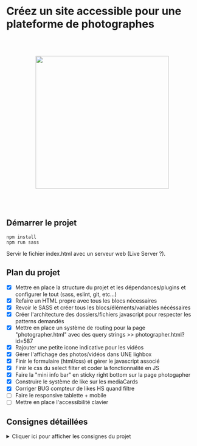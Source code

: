 # Créez un site accessible pour une plateforme de photographes

<br /><br />

<p align="center">
  <img width="350" src="https://github.com/laticauda-64/ybdlassablere_06_10112021/blob/main/public/assets/images/logo.png">
</p>
<br /><br />

## Démarrer le projet

```
npm install
npm run sass
```

Servir le fichier index.html avec un serveur web (Live Server ?).

## Plan du projet

-   [x] Mettre en place la structure du projet et les dépendances/plugins et configurer le tout (sass, eslint, git, etc...)
-   [x] Refaire un HTML propre avec tous les blocs nécessaires
-   [x] Revoir le SASS et créer tous les blocs/éléments/variables nécéssaires
-   [x] Créer l'architecture des dossiers/fichiers javascript pour respecter les patterns demandés
-   [x] Mettre en place un système de routing pour la page "photographer.html" avec des query strings >> photographer.html?id=587
-   [x] Rajouter une petite icone indicative pour les vidéos
-   [x] Gérer l'affichage des photos/vidéos dans UNE lighbox
-   [x] Finir le formulaire (html/css) et gérer le javascript associé
-   [x] Finir le css du select filter et coder la fonctionnalité en JS
-   [x] Faire la "mini info bar" en sticky right bottom sur la page photogapher
-   [x] Construire le système de like sur les mediaCards
-   [x] Corriger BUG compteur de likes HS quand filtre
-   [ ] Faire le responsive tablette + mobile
-   [ ] Mettre en place l'accessibilité clavier

## Consignes détaillées

<details>
<summary>Cliquer ici pour afficher les consignes du projet</summary>
  
  # Notes - Réunion client FishEye
  
 ## Entreprise :
  
Site web de photographes freelances.
>“Nos clients prennent de super photos, mais ils n’y connaissent rien en développement web. C'est pourquoi nous proposons une plateforme unique pour montrer leurs >photos sur une belle page et les contacter pour des événements ou des tirages. Nous sommes l'un des plus grands sites de photographie en freelance, avec un énorme >réseau de photographes.”
  
### Objectif :
Leur site est obsolète et a besoin d'être remanié.
>"Notre site a été construit il y a plus de dix ans, et nous n'avons pas eu l'occasion de
>le mettre à jour jusqu'à présent. Nous venons de lever des fonds et nous aimerions
>que votre équipe le transforme d'un site statique à un site dynamique".
  
### Prototype des fonctionnalités :
Nous devons créer les pages suivantes pour le prototype :
  
#### 1.  Page d'accueil :
  -  Liste de tous les photographes avec leur nom, leur slogan, leur localisation, leur prix/heure, leurs tags et une image miniature de leur choix.
  - En cliquant sur une étiquette (tag) dans la barre de navigation, la liste des photographes est filtrée pour n'afficher que ceux qui correspondent à cette étiquette.
  - Lorsque l'utilisateur clique sur la vignette d'un photographe, il est amené à sa page.
#### 2.  Pages des photographes (une pour chaque photographe échantillon) :
  - Affiche une galerie des travaux du photographe.
  - Les photographes peuvent montrer à la fois des photos et des vidéos.
  - Dans le cas des vidéos, montrer une image miniature dans la galerie.
  - Chaque média comprend un titre et un nombre de likes.
  - Lorsque l'utilisateur clique sur l'icône "Like", le nombre de likes affiché est incrémenté.
  - Le nombre de likes total d’un photographe doit correspondre à la somme des likes de chacun de ses médias.
  - Les médias peuvent être triés par popularité ou par titre.
  - Lorsque l'utilisateur clique sur un média, celui-ci doit s’ouvrir dans une lightbox :
  - Lorsque la lightbox est affichée, il y a une croix dans le coin pour fermer la fenêtre.
  - Des boutons de navigation permettent de passer d'un élément média à l'autre (les utilisateurs peuvent cliquer sur ces boutons pour naviguer).
  - Les touches fléchées permettent également de naviguer entre les médias.
  - Afficher un bouton pour contacter le photographe.
  - Le formulaire de contact est une modale qui s'affiche par-dessule reste.
  - Il comprend des champs pour les noms, l'adresse électronique et le message.
  - Plus tard, le bouton de contact enverra un message auphotographe. Pour l'instant, seulement afficher le contenu des trois champs dans les logs de la console.

### Responsive design

> “Pour cette itération, pas besoin que le site soit responsive sur mobile.”

#### L'accessibilité est clé !

> "Il est très important que notre site soit accessible aux utilisateurs malvoyants.
> Toutes nos photos doivent comporter des descriptions textuelles, et vous devez les
> inclure dans la page. De plus, l'utilisateur doit pouvoirutiliser les commandes du
> clavier pour naviguer sur le site, comme les touches fléchées de la lightbox".

-   Utilisez des éléments HTML "sémantiques" qui décrivent leur intention autant que possible, au lieu de mettre des éléments div et span partout.
-   Lorsque vous devez créer un élément personnalisé, ajoutez des attributs ARIA pour décrire ce qu'il fait.
-   Le code devrait passer les tests AChecker sans “known issue” (afin qu'il soit conforme aux WCAG).
-   Toute la gestion des événements (par exemple, les clics et les pressions au clavier) doit être configurée (utilisez KeyboardEvent.key ou KeyboardEvent.code.).
-   Utilisez un lecteur d'écran gratuit pour vous faire une idée de ce que représente l'utilisation du site pour une personne malvoyante.

# Contraintes techniques additionnelles

-   Le code est séparé en différents fichiers (HTML, CSS, JavaScript).
-   ESLint est utilisé (avec les paramètres par défaut) pour garantir que le code est robuste. Ceci est particulièrement facile à intégrer avec l'IDE VSCode.
-   Une version moderne (ES6 ou supérieure) de JavaScript est utilisée et les fonctionnalités obsolètes ne sont pas utilisées.
-   Le code est lisible. Il faudra s'assurer que les variables et fonctions ont un nom qui ont un sens, et commenter le code lorsque le nom n'indique pas explicitement ce qu'il se passe.

</details>
